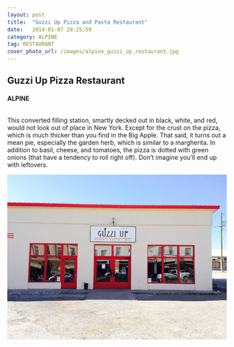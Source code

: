 ```yaml
---
layout: post
title:  "Guzzi Up Pizza and Pasta Restaurant"
date:   2014-01-07 20:25:59
category: ALPINE
tag: RESTAURANT
cover_photo_url: /images/alpine_guzzi_up_restaurant.jpg
---
```


<div class="section-title">
	<h2>Guzzi Up Pizza Restaurant</h2>
  	<h4>ALPINE</h4>
  	<div class="divider-border"></div>
</div> 
<div class="column small-6">
  <p>This converted filling station, smartly decked out in black, white, and red, would not look out of place in New York. Except for the crust on the pizza, which is much thicker than you find in the Big Apple. That said, it turns out a mean pie, especially the garden herb, which is similar to a margherita. In addition to basil, cheese, and tomatoes, the pizza is dotted with green onions (that have a tendency to roll right off). Don’t imagine you’ll end up with leftovers.
  </p>
<div class="column small-6">
    <img src="/images/alpine_guzzi_up_restaurant.jpg">
</div>   

